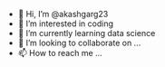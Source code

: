 - 👋 Hi, I’m @akashgarg23
- 👀 I’m interested in coding
- 🌱 I’m currently learning data science 
- 💞️ I’m looking to collaborate on ...
- 📫 How to reach me ...

<!---
akashgarg23/akashgarg23 is a ✨ special ✨ repository because its `README.md` (this file) appears on your GitHub profile.
You can click the Preview link to take a look at your changes.
--->
